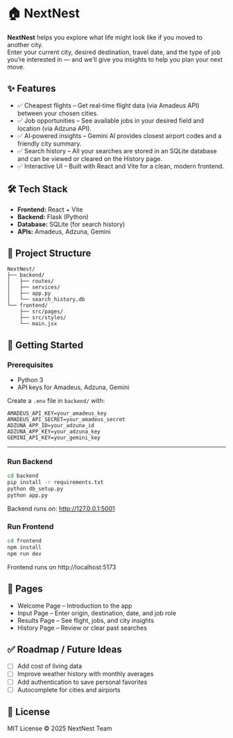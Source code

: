 # 🏠 NextNest

**NextNest** helps you explore what life might look like if you moved to another city.  
Enter your current city, desired destination, travel date, and the type of job you’re interested in — and we’ll give you insights to help you plan your next move.

## ✨ Features

- ✅ Cheapest flights – Get real‑time flight data (via Amadeus API) between your chosen cities.  
- ✅ Job opportunities – See available jobs in your desired field and location (via Adzuna API).  
- ✅ AI‑powered insights – Gemini AI provides closest airport codes and a friendly city summary.  
- ✅ Search history – All your searches are stored in an SQLite database and can be viewed or cleared on the History page.  
- ✅ Interactive UI – Built with React and Vite for a clean, modern frontend.

## 🛠️ Tech Stack

- **Frontend:** React + Vite  
- **Backend:** Flask (Python)  
- **Database:** SQLite (for search history)  
- **APIs:** Amadeus, Adzuna, Gemini

## 📂 Project Structure

```text
NextNest/
├── backend/
│   ├── routes/
│   ├── services/
│   ├── app.py
│   └── search_history.db
└── frontend/
    ├── src/pages/
    ├── src/styles/
    └── main.jsx
```

## 🚀 Getting Started

### Prerequisites

- Python 3
- API keys for Amadeus, Adzuna, Gemini

Create a `.env` file in `backend/` with:

```
AMADEUS_API_KEY=your_amadeus_key  
AMADEUS_API_SECRET=your_amadeus_secret  
ADZUNA_APP_ID=your_adzuna_id  
ADZUNA_APP_KEY=your_adzuna_key  
GEMINI_API_KEY=your_gemini_key  
```

---

### Run Backend
```bash
cd backend
pip install -r requirements.txt
python db_setup.py
python app.py
```
Backend runs on: http://127.0.0.1:5001

### Run Frontend
```bash
cd frontend
npm install
npm run dev
```
Frontend runs on http://localhost:5173


## 📌 Pages

- Welcome Page – Introduction to the app  
- Input Page – Enter origin, destination, date, and job role  
- Results Page – See flight, jobs, and city insights  
- History Page – Review or clear past searches

## ✅ Roadmap / Future Ideas

- [ ] Add cost of living data  
- [ ] Improve weather history with monthly averages  
- [ ] Add authentication to save personal favorites  
- [ ] Autocomplete for cities and airports

## 📜 License

MIT License © 2025 NextNest Team
